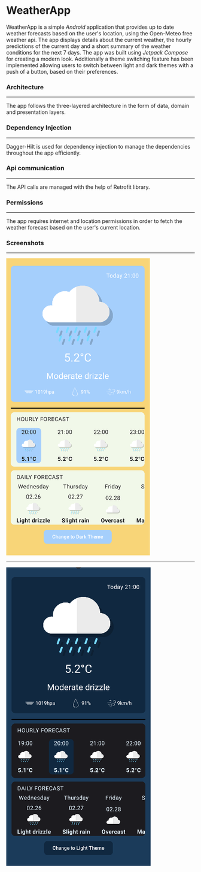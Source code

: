 # WeatherApp
WeatherApp is a simple *Android* application that provides up to date weather forecasts based on the user's location, using the Open-Meteo free weather api. The app displays details about the current weather, the hourly predictions of the current day and a short summary of the weather conditions for the next 7 days.
The app was built using *Jetpack Compose* for creating a modern look. Additionally a theme switching feature has been implemented allowing users to switch between light and dark themes with a push of a button, based on their preferences.

### Architecture
---
The app follows the three-layered architecture in the form of data, domain and presentation layers.

### Dependency Injection
---
Dagger-Hilt is used for dependency injection to manage the dependencies throughout the app efficiently.

### Api communication
---
The API calls are managed with the help of Retrofit library.

### Permissions
---
The app requires internet and location permissions in order to fetch the weather forecast based on the user's current location.

### Screenshots
---
![Light theme look](/screenshots/LightTheme.png)

***

![Dark theme look](/screenshots/DarkTheme.png)
